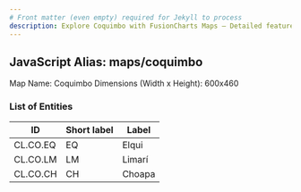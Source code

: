 ```yaml
---
# Front matter (even empty) required for Jekyll to process
description: Explore Coquimbo with FusionCharts Maps – Detailed features for seamless integration. Try now & enhance your data visualization today! 
---
```


## JavaScript Alias: maps/coquimbo

Map Name: Coquimbo
Dimensions (Width x Height): 600x460

### List of Entities

ID | Short label | Label
---|---|---|
CL.CO.EQ|EQ|Elqui
CL.CO.LM|LM|Limarí
CL.CO.CH|CH|Choapa
